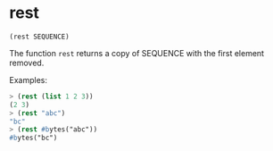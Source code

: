 # rest

`(rest SEQUENCE)`

The function `rest` returns a copy of SEQUENCE with the first element
removed.

Examples:

```lisp
> (rest (list 1 2 3))
(2 3)
> (rest "abc")
"bc"
> (rest #bytes("abc"))
#bytes("bc")
```
